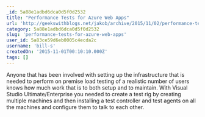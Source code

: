 ```yaml
---
_id: 5a88e1adbd6dca0d5f0d2532
title: "Performance Tests for Azure Web Apps"
url: 'http://geekswithblogs.net/jakob/archive/2015/11/02/performance-tests-for-azure-web-apps.aspx'
category: 5a88e1adbd6dca0d5f0d2532
slug: 'performance-tests-for-azure-web-apps'
user_id: 5a83ce59d6eb0005c4ecda2c
username: 'bill-s'
createdOn: '2015-11-01T00:10:10.000Z'
tags: []
---
```


Anyone that has been involved with setting up the infrastructure that is needed to perform on premise load testing of a realistic number of users knows how much work that is to both setup and to maintain. With Visual Studio Ultimate/Enterprise you needed to create a test rig by creating multiple machines and then installing a test controller and test agents on all the machines and configure them to talk to each other.
